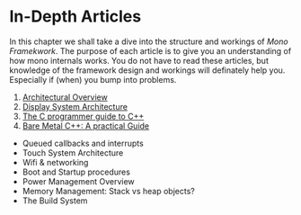# In-Depth Articles

In this chapter we shall take a dive into the structure and workings of *Mono Framekwork*. The purpose of each article is to give you an understanding of how mono internals works. You do not have to read these articles, but knowledge of the framework design and workings will definately help you. Especially if (when) you bump into problems.


 1. [Architectural Overview](architectural-overview.md)
 1. [Display System Architecture](display_system_architecture.md)
 1. [The C programmer guide to C++](c-program-guide-cpp.md)
 1. [Bare Metal C++: A practical Guide](bare_metal_cpp.md)
 
 * Queued callbacks and interrupts
 * Touch System Architecture
 * Wifi & networking
 * Boot and Startup procedures
 * Power Management Overview
 * Memory Management: Stack vs heap objects?
 * The Build System